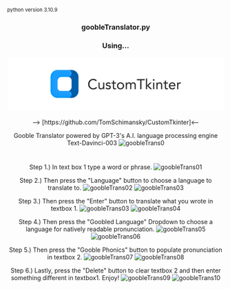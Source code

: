 <small>python version 3.10.9</small>


<h3 align="center">  goobleTranslator.py</h3>
<h3 align="center"> Using...</h3>
    <p align="center">
    <picture>
        <source media="(prefers-color-scheme: dark)" srcset="./documentation_images/CustomTkinter_logo_dark.png">
        <img src="./documentation_images/CustomTkinter_logo_light.png">
    </picture>
    </p>
<div align="center">
--> [https://github.com/TomSchimansky/CustomTkinter]<--

Gooble Translator powered by GPT-3's A.I. language processing engine Text-Davinci-003
    ![goobleTrans0](https://user-images.githubusercontent.com/86094465/211255401-070a6b85-48aa-4518-bcc8-b7025dc6fc39.png)

# 
# 
# 
      
Step 1.) In text box 1 type a word or phrase.
![goobleTrans01](https://user-images.githubusercontent.com/86094465/211255411-c8338055-437f-4b3e-b0e1-4b6582430924.png)


Step 2.) Then press the "Language" button to choose a language to translate to.
![goobleTrans02](https://user-images.githubusercontent.com/86094465/211256698-0bd8d412-08ee-42b9-b06e-d8691fed0c1f.png)
![goobleTrans03](https://user-images.githubusercontent.com/86094465/211256709-ea21e789-d11f-470e-b021-3a00b2db0465.png)


Step 3.) Then press the "Enter" button to translate what you wrote in textbox 1.
![goobleTrans03](https://user-images.githubusercontent.com/86094465/211255433-85bdecc4-d0cd-4c42-8d49-1bc845ddc23d.png)
![goobleTrans04](https://user-images.githubusercontent.com/86094465/211255448-b8d040f9-a17d-4949-b18c-7f778ed112d4.png)


Step 4.) Then press the "Goobled Language" Dropdown to choose a language for natively readable pronunciation.
![goobleTrans05](https://user-images.githubusercontent.com/86094465/211255469-c23976a3-e815-4722-bee3-c9268d7dd7ca.png)
![goobleTrans06](https://user-images.githubusercontent.com/86094465/211255564-cb3b41c3-6ccc-47c7-9d0c-a0cd981a365e.png)


Step 5.) Then press the "Gooble Phonics" button to populate pronunciation in textbox 2.
![goobleTrans07](https://user-images.githubusercontent.com/86094465/211255587-18fd5836-9914-43a3-af54-39e7bc599d0b.png)
![goobleTrans08](https://user-images.githubusercontent.com/86094465/211255609-7345fa1b-934a-4e91-8dd0-93f0282d6726.png)


Step 6.) Lastly, press the "Delete" button to clear textbox 2 and then enter something different in textbox1. Enjoy!
![goobleTrans09](https://user-images.githubusercontent.com/86094465/211255629-2c0f2916-dc71-45c6-9343-8c678b0d7385.png)
![goobleTrans10](https://user-images.githubusercontent.com/86094465/211255658-08278ff8-8c9f-4d12-bb1a-ef075f5ba11f.png)
